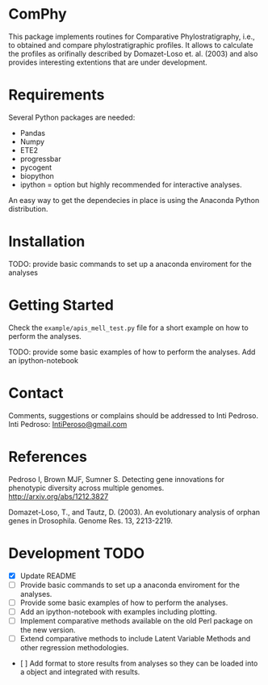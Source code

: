 # ComPhy
This package implements routines for Comparative Phylostratigraphy, i.e., to obtained and compare phylostratigraphic profiles. It allows to calculate the profiles as orifinally described by Domazet-Loso et. al. (2003) and also provides interesting extentions that are under development.

# Requirements
Several Python packages are needed:
- Pandas
- Numpy
- ETE2
- progressbar
- pycogent
- biopython
- ipython = option but highly recommended for interactive analyses. 

An easy way to get the dependecies in place is using the Anaconda Python distribution. 

# Installation 

TODO: provide basic commands to set up a anaconda enviroment for the analyses

# Getting Started
	
Check the `example/apis_mell_test.py` file for a short example on how to perform the analyses. 

TODO: provide some basic examples of how to perform the analyses. Add an ipython-notebook 
	
# Contact

Comments, suggestions or complains should be addressed to Inti Pedroso.
Inti Pedroso: IntiPeroso@gmail.com

# References

Pedroso I, Brown MJF, Sumner S. Detecting gene innovations for phenotypic diversity across multiple genomes. http://arxiv.org/abs/1212.3827

Domazet-Loso, T., and Tautz, D. (2003). An evolutionary analysis of orphan genes in Drosophila. Genome Res. 13, 2213-2219.

# Development TODO

- [x] Update README
- [ ] Provide basic commands to set up a anaconda enviroment for the analyses.
- [ ] Provide some basic examples of how to perform the analyses.
- [ ] Add an ipython-notebook with examples including plotting.
- [ ] Implement comparative methods available on the old Perl package on the new version.
- [ ] Extend comparative methods to include Latent Variable Methods and other regression methodologies.
- [ ] Add format to store results from analyses so they can be loaded into a object and integrated with results.




